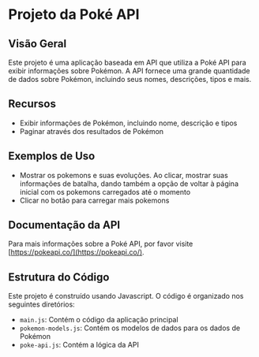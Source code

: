 **Projeto da Poké API**
======================

**Visão Geral**
-------------

Este projeto é uma aplicação baseada em API que utiliza a Poké API para exibir informações sobre Pokémon. A API fornece uma grande quantidade de dados sobre Pokémon, incluindo seus nomes, descrições, tipos e mais.

**Recursos**
------------

* Exibir informações de Pokémon, incluindo nome, descrição e tipos
* Paginar através dos resultados de Pokémon

**Exemplos de Uso**
-------------------

* Mostrar os pokemons e suas evoluções. Ao clicar, mostrar suas informações de batalha, dando também a opção de voltar à página inicial com os pokemons carregados até o momento
* Clicar no botão para carregar mais pokemons

**Documentação da API**
----------------------

Para mais informações sobre a Poké API, por favor visite [https://pokeapi.co/](https://pokeapi.co/).

**Estrutura do Código**
----------------------

Este projeto é construído usando Javascript. O código é organizado nos seguintes diretórios:

* `main.js`: Contém o código da aplicação principal
* `pokemon-models.js`: Contém os modelos de dados para os dados de Pokémon
* `poke-api.js`: Contém a lógica da API